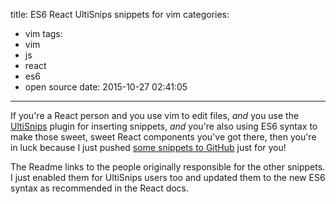 title: ES6 React UltiSnips snippets for vim
categories:
  - vim
tags:
  - vim
  - js
  - react
  - es6
  - open source
date: 2015-10-27 02:41:05
---


If you're a React person and you use vim to edit files, *and* you use the [UltiSnips](https://github.com/SirVer/ultisnips) plugin for inserting snippets, *and* you're also using ES6 syntax to make those sweet, sweet React components you've got there, then you're in luck because I just pushed [some snippets to GitHub](https://github.com/greg-js/vim-react-es6-snippets) just for you!

The Readme links to the people originally responsible for the other snippets. I just enabled them for UltiSnips users too and updated them to the new ES6 syntax as recommended in the React docs.
